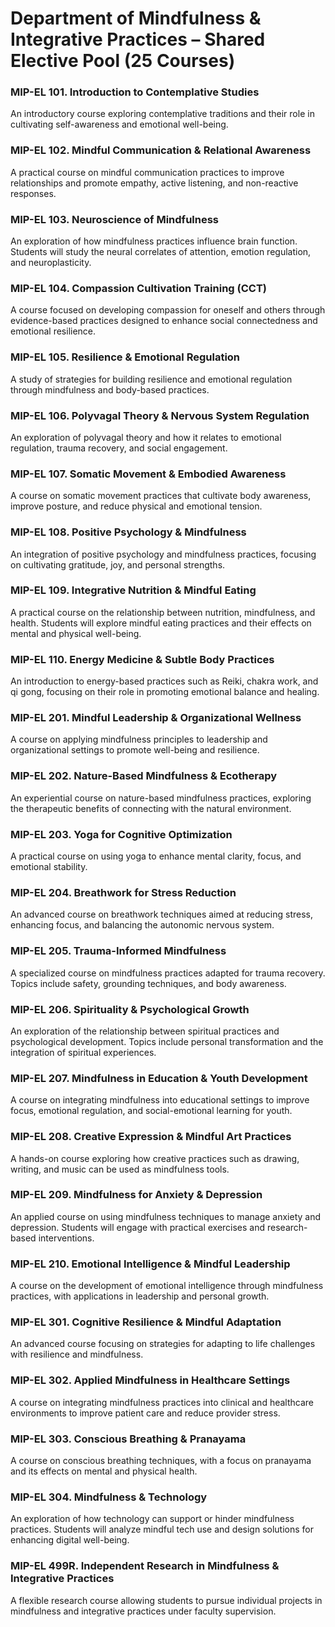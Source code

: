 # Department of Mindfulness & Integrative Practices – Shared Elective Pool (25 Courses)

### MIP-EL 101. Introduction to Contemplative Studies

An introductory course exploring contemplative traditions and their role in cultivating self-awareness and emotional well-being.

### MIP-EL 102. Mindful Communication & Relational Awareness

A practical course on mindful communication practices to improve relationships and promote empathy, active listening, and non-reactive responses.

### MIP-EL 103. Neuroscience of Mindfulness

An exploration of how mindfulness practices influence brain function. Students will study the neural correlates of attention, emotion regulation, and neuroplasticity.

### MIP-EL 104. Compassion Cultivation Training (CCT)

A course focused on developing compassion for oneself and others through evidence-based practices designed to enhance social connectedness and emotional resilience.

### MIP-EL 105. Resilience & Emotional Regulation

A study of strategies for building resilience and emotional regulation through mindfulness and body-based practices.

### MIP-EL 106. Polyvagal Theory & Nervous System Regulation

An exploration of polyvagal theory and how it relates to emotional regulation, trauma recovery, and social engagement.

### MIP-EL 107. Somatic Movement & Embodied Awareness

A course on somatic movement practices that cultivate body awareness, improve posture, and reduce physical and emotional tension.

### MIP-EL 108. Positive Psychology & Mindfulness

An integration of positive psychology and mindfulness practices, focusing on cultivating gratitude, joy, and personal strengths.

### MIP-EL 109. Integrative Nutrition & Mindful Eating

A practical course on the relationship between nutrition, mindfulness, and health. Students will explore mindful eating practices and their effects on mental and physical well-being.

### MIP-EL 110. Energy Medicine & Subtle Body Practices

An introduction to energy-based practices such as Reiki, chakra work, and qi gong, focusing on their role in promoting emotional balance and healing.

### MIP-EL 201. Mindful Leadership & Organizational Wellness

A course on applying mindfulness principles to leadership and organizational settings to promote well-being and resilience.

### MIP-EL 202. Nature-Based Mindfulness & Ecotherapy

An experiential course on nature-based mindfulness practices, exploring the therapeutic benefits of connecting with the natural environment.

### MIP-EL 203. Yoga for Cognitive Optimization

A practical course on using yoga to enhance mental clarity, focus, and emotional stability.

### MIP-EL 204. Breathwork for Stress Reduction

An advanced course on breathwork techniques aimed at reducing stress, enhancing focus, and balancing the autonomic nervous system.

### MIP-EL 205. Trauma-Informed Mindfulness

A specialized course on mindfulness practices adapted for trauma recovery. Topics include safety, grounding techniques, and body awareness.

### MIP-EL 206. Spirituality & Psychological Growth

An exploration of the relationship between spiritual practices and psychological development. Topics include personal transformation and the integration of spiritual experiences.

### MIP-EL 207. Mindfulness in Education & Youth Development

A course on integrating mindfulness into educational settings to improve focus, emotional regulation, and social-emotional learning for youth.

### MIP-EL 208. Creative Expression & Mindful Art Practices

A hands-on course exploring how creative practices such as drawing, writing, and music can be used as mindfulness tools.

### MIP-EL 209. Mindfulness for Anxiety & Depression

An applied course on using mindfulness techniques to manage anxiety and depression. Students will engage with practical exercises and research-based interventions.

### MIP-EL 210. Emotional Intelligence & Mindful Leadership

A course on the development of emotional intelligence through mindfulness practices, with applications in leadership and personal growth.

### MIP-EL 301. Cognitive Resilience & Mindful Adaptation

An advanced course focusing on strategies for adapting to life challenges with resilience and mindfulness.

### MIP-EL 302. Applied Mindfulness in Healthcare Settings

A course on integrating mindfulness practices into clinical and healthcare environments to improve patient care and reduce provider stress.

### MIP-EL 303. Conscious Breathing & Pranayama

A course on conscious breathing techniques, with a focus on pranayama and its effects on mental and physical health.

### MIP-EL 304. Mindfulness & Technology

An exploration of how technology can support or hinder mindfulness practices. Students will analyze mindful tech use and design solutions for enhancing digital well-being.

### MIP-EL 499R. Independent Research in Mindfulness & Integrative Practices

A flexible research course allowing students to pursue individual projects in mindfulness and integrative practices under faculty supervision.